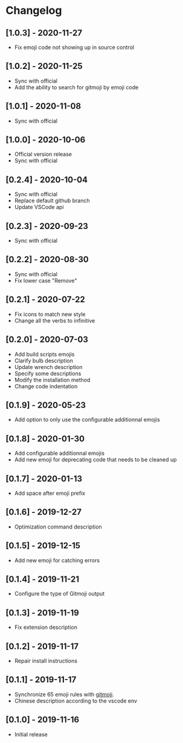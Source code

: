 # Changelog

## [1.0.3] - 2020-11-27

- Fix emoji code not showing up in source control

## [1.0.2] - 2020-11-25

- Sync with official
- Add the ability to search for gitmoji by emoji code

## [1.0.1] - 2020-11-08

- Sync with official

## [1.0.0] - 2020-10-06

- Official version release
- Sync with official

## [0.2.4] - 2020-10-04

- Sync with official
- Replace default github branch
- Update VSCode api

## [0.2.3] - 2020-09-23

- Sync with official

## [0.2.2] - 2020-08-30

- Sync with official
- Fix lower case "Remove"

## [0.2.1] - 2020-07-22

- Fix icons to match new style
- Change all the verbs to infinitive

## [0.2.0] - 2020-07-03

- Add build scripts emojis
- Clarify bulb description
- Update wrench description
- Specify some descriptions
- Modify the installation method
- Change code indentation

## [0.1.9] - 2020-05-23

- Add option to only use the configurable additionnal emojis

## [0.1.8] - 2020-01-30

- Add configurable additionnal emojis
- Add new emoji for deprecating code that needs to be cleaned up

## [0.1.7] - 2020-01-13

- Add space after emoji prefix

## [0.1.6] - 2019-12-27

- Optimization command description

## [0.1.5] - 2019-12-15

- Add new emoji for catching errors

## [0.1.4] - 2019-11-21

- Configure the type of Gitmoji output

## [0.1.3] - 2019-11-19

- Fix extension description

## [0.1.2] - 2019-11-17

- Repair install instructions

## [0.1.1] - 2019-11-17

- Synchronize 65 emoji rules with [gitmoji](https://github.com/carloscuesta/gitmoji).
- Chinese description according to the vscode env

## [0.1.0] - 2019-11-16

- Initial release
